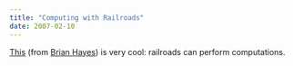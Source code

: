 ```yaml
---
title: "Computing with Railroads"
date: 2007-02-10
---
```

<a href="http://www.americanscientist.org/content/AMSCI/AMSCI/ArticleAltFormat/20072694830_646.pdf">This</a> (from <a href="http://bit-player.org/">Brian Hayes</a>) is very cool: railroads can perform computations.
